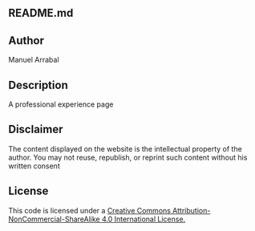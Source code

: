 README.md
---------------
## Author
Manuel Arrabal

## Description
A professional experience page

## Disclaimer
The content displayed on the website is the intellectual property of the author. You may not reuse, republish, or reprint such content without his written consent

## License
This code is licensed under a [Creative Commons Attribution-NonCommercial-ShareAlike 4.0 International License.
](https://creativecommons.org/licenses/by-nc-sa/4.0/)
